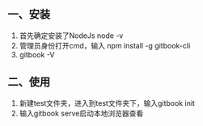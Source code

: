 ## 一、安装

1. 首先确定安装了NodeJs node -v
2. 管理员身份打开cmd，输入 npm install -g gitbook-cli
3. gitbook -V

## 二、使用

1. 新建test文件夹，进入到test文件夹下，输入gitbook init
2. 输入gitbook serve启动本地浏览器查看

